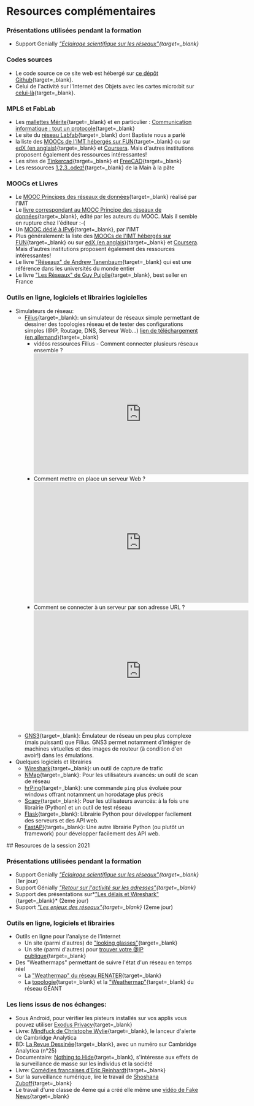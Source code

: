 # Resources complémentaires

### Présentations utilisées pendant la formation

* Support Genially *["Éclairage scientifique sur les
  réseaux"](https://view.genial.ly/60524fc89b3f0f0d928b5f9c){target=_blank}* 

### Codes sources

* Le code source ce ce site web est hébergé sur 
[ce dépôt Github](https://github.com/whaou/mpls-reseaux){target=_blank}.
* Celui de l'activité sur l'Internet des Objets avec les cartes
micro:bit sur
[celui-là](https://github.com/whaou/mpls-reseaux-code){target=_blank}.

### MPLS et FabLab

* Les 
  [mallettes Mérite](https://maisons-pour-la-science.org/node/1489332){target=_blank}
   et en particulier : 
   [Communication informatique : tout un protocole](https://www.imt-atlantique.fr/fr/formation/dynamique-pedagogique/merite?arg=6418_2_6538){target=_blank}
* Le site du [réseau Labfab](https://labfab.fr/){target=_blank} dont Baptiste nous a parlé
* la liste des 
  [MOOCs de l'IMT hébergés sur FUN](https://www.fun-mooc.fr/fr/etablissements/imt/){target=_blank} 
  ou sur [edX (en anglais)](https://www.edx.org/school/imtx){target=_blank}
  et [Coursera](https://www.coursera.org/imt). Mais d'autres 
  institutions proposent également des ressources intéressantes!
* Les sites de [Tinkercad](https://www.tinkercad.com/){target=_blank} 
  et [FreeCAD](https://www.freecadweb.org/){target=_blank}
* Les ressources 
  [1,2,3..odez!](https://fondation-lamap.org/projet/123-codez){target=_blank}
  de la Main à la pâte
### MOOCs et Livres

* Le [MOOC Principes des réseaux de
  données](https://www.fun-mooc.fr/fr/cours/principes-des-reseaux-de-donnees/?edit&language=fr){target=_blank}
  réalisé par l'IMT
* Le [livre correspondant au MOOC Principe des réseaux de
  données](https://www.eyrolles.com/Informatique/Livre/les-reseaux-9782746246591/){target=_blank},
  édité par les auteurs du MOOC. Mais il semble en rupture chez
  l'éditeur :-(
* Un [MOOC dédié à IPv6](https://www.fun-mooc.fr/fr/cours/objectif-ipv6/){target=_blank}, par l'IMT
* Plus généralement: la liste des 
  [MOOCs de l'IMT hébergés sur FUN](https://www.fun-mooc.fr/fr/etablissements/imt/){target=_blank} 
  ou sur [edX (en anglais)](https://www.edx.org/school/imtx){target=_blank}
  et [Coursera](https://www.coursera.org/imt). Mais d'autres 
  institutions proposent également des ressources intéressantes!
* Le livre ["Réseaux" de Andrew
  Tanenbaum](https://www.eyrolles.com/Informatique/Livre/reseaux-9782744075216/){target=_blank}
  qui est une référence dans les universités du monde entier
* Le livre ["Les Réseaux" de Guy
  Pujolle](https://www.eyrolles.com/Informatique/Livre/les-reseaux-9782212675351/){target=_blank},
  best seller en France


### Outils en ligne, logiciels et librairies logicielles
* Simulateurs de réseau:
    * [Filius](https://ent2d.ac-bordeaux.fr/disciplines/sti-college/2019/09/25/filius-un-logiciel-de-simulation-de-reseau-simple-et-accessible/){target=_blank}:
      un simulateur de réseaux simple permettant de dessiner des
      topologies réseau et de tester des configurations simples (@IP,
      Routage, DNS, Serveur Web...) [lien de téléchargement (en
      allemand)](https://www.lernsoftware-filius.de/Herunterladen){target=_blank}
        * vidéos ressources  Filius - Comment connecter plusieurs réseaux ensemble ?
          <iframe width="560" height="315" src="https://www.youtube.com/watch?v=bkaRSt5TUbY" 
          frameborder="0" allow="accelerometer; autoplay; clipboard-write; encrypted-media; 
          gyroscope; picture-in-picture" allowfullscreen></iframe>
        * Comment mettre en place un serveur Web ?
          <iframe width="560" height="315" src="https://www.youtube.com/watch?v=pS_rpzolCy8" 
          frameborder="0" allow="accelerometer; autoplay; clipboard-write; encrypted-media; 
          gyroscope; picture-in-picture" allowfullscreen></iframe>
        * Comment se connecter à un serveur par son adresse URL ?
          <iframe width="560" height="315" src="https://www.youtube.com/watch?v=aHAmIwBhZdU" 
          frameborder="0" allow="accelerometer; autoplay; clipboard-write; encrypted-media; 
          gyroscope; picture-in-picture" allowfullscreen></iframe>
    * [GNS3](https://www.gns3.com/){target=_blank}: Émulateur de réseau un peu plus
      complexe (mais puissant) que Filius. GNS3 permet notamment
      d'intégrer de machines virtuelles et des images de routeur (à
      condition d'en avoir!) dans les émulations.
* Quelques logiciels et librairies
    * [Wireshark](https://www.wireshark.org/){target=_blank}: un outil
      de capture de trafic
    * [NMap](https://nmap.org/){target=_blank}: Pour les utilisateurs
      avancés: un outil de scan de réseau 
    * [hrPing](https://www.cfos.de/en/ping/ping.htm){target=_blank}: une
      commande `ping` plus évoluée pour windows offrant notamment un
      horodatage plus précis
    * [Scapy](https://scapy.net/){target=_blank}: Pour les utilisateurs
      avancés: à la fois une librairie (Python) et un outil de test
      réseau
    * [Flask](https://palletsprojects.com/p/flask/){target=_blank}:
      Librairie Python pour développer facilement des serveurs et des
      API web.
    * [FastAPI](https://fastapi.tiangolo.com/){target=_blank}: Une autre
      librairie Python (ou plutôt un framework) pour développer
      facilement des API web.



## Resources de la session 2021
### Présentations utilisées pendant la formation

* Support Genially *["Éclairage scientifique sur les
  réseaux"](https://view.genial.ly/60524fc89b3f0f0d928b5f9c){target=_blank}* (1er
  jour)
* Support Génially *["Retour sur l'activité sur les adresses"](https://view.genial.ly/608725ea101f0b0d197f3dbb){target=_blank}*
* Support des présentations sur*["Les délais et Wireshark"](resources/20210428--MPLS-Delais_et_Wireshark.pdf){target=_blank}*
  (2eme jour)
* Support *["Les enjeux des
  réseaux"](resources/20210428--MPLS-Enjeux_des_reseaux.pdf){target=_blank}*
  (2eme jour)

### Outils en ligne, logiciels et librairies 

* Outils en ligne pour l'analyse de l'internet
    * Un site (parmi d'autres) de ["looking glasses"](https://www.bgp4.as/looking-glasses){target=_blank}
    * Un site (parmi d'autres) pour [trouver votre @IP publique](https://ip.lafibre.info/){target=_blank}
* Des "Weathermaps" permettant de suivre l'état d'un réseau en temps
  réel
    * La ["Weathermap" du réseau
      RENATER](https://www.renater.fr/sites/default/files/weathermap/weathermap_metropole.html){target=_blank}
    * La
      [topologie](https://www.geant.org/resources/publishingimages/geant_topology_map_december_2018.jpg){target=_blank}
      et la
      ["Weathermap"](https://tools.geant.org/portal/links/p-cacti/plugins/weathermap/weathermap-cacti-plugin.php?group_id=2){target=_blank}
      du réseau GÉANT


### Les liens issus de nos échanges:

  * Sous Android, pour vérifier les pisteurs installés sur vos applis
    vous pouvez utiliser [Exodus Privacy](https://exodus-privacy.eu.org/fr/){target=_blank}
  * Livre: [Mindfuck de Christophe Wylie](https://www.babelio.com/livres/Wylie-Mindfuck/1321716){target=_blank}, le lanceur d'alerte de Cambridge Analytica
  * BD: [La Revue Dessinée](https://www.4revues.fr/la-revue-dessinee/){target=_blank},
    avec un numéro sur Cambridge Analytica (n°25) 
  * Documentaire: [Nothing to Hide](https://fr.wikipedia.org/wiki/Nothing_to_Hide){target=_blank},
      s'intéresse aux effets de la surveillance de
    masse sur les individus et la société 
  * Livre: [Comédies françaises d'Eric Reinhardt](https://www.babelio.com/livres/Reinhardt-Comedies-francaises/1239543){target=_blank}
  * Sur la surveillance numérique, lire le travail de [Shoshana
    Zuboff](https://fr.wikipedia.org/wiki/Shoshana_Zuboff){target=_blank}
  * Le travail d'une classe de 4eme qui a créé elle même une [vidéo de
    Fake
    News](https://blog.francetvinfo.fr/l-instit-humeurs/2021/02/20/video-des-eleves-denoncent-les-chats-pour-lutter-contre-le-complotisme.html){target=_blank} <!-- lien direct vers la video: https://vimeo.com/166931978 -->
  <!-- * Description de l'activité proposée par Séverin et ses collègues 
    de l'académie de Grenoble à télécharger [ici](https://filesender.renater.fr/?s=download&token=73fefedc-2e2c-4597-b5e7-9347af9f052c){target=_blank} -->

